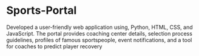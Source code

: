 # Sports-Portal
 Developed a user-friendly web application using, Python, HTML, CSS, and JavaScript. The portal provides  coaching center details, selection process guidelines, profiles of famous sportspeople, event notifications, and a tool  for coaches to predict player recovery
